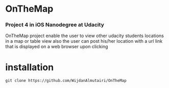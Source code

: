 # OnTheMap

### Project 4 in iOS Nanodegree at Udacity

OnTheMap project enable the user to view other udacity students locations in a map or table view also 
the user can post his/her location with a url link that is displayed on a web browser upon clicking 

# installation

`git clone https://github.com/WijdanAlmutairi/OnTheMap`
